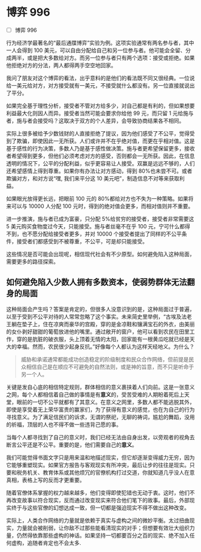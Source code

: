 # 博弈 996

- [ ] 博弈 996

行为经济学最著名的“最后通牒博弈”实验为例。这项实验通常有两名参与者，其中一人会得到 100 美元，可以自由分配给自己和另一位参与者。他可能会全留、分成两半，或是把大多数给对方。而另一位参与者只有两个选项：接受或拒绝。如果他拒绝对方的分法，两人都得两手空空地回家。

我问了朋友对这个博弈的看法，出乎意料的是他们的看法既不同又很经典。一位说给一美元给对方，对方接受就有一美元，不接受就什么都没有。另一位直接就说出了平分。

如果完全基于理性分析，接受者不管对方给多少，对自己都是有利的，但如果想要利益最大化则因人而异。接受者当然可能会要求你给他 99 元，而只留 1 元给施与者，施与者会接受吗？这取决于双方的个人差异，会导致协商结果各不相同。

实际上很多被给予少数钱财的人直接拒绝了提议，因为他们感受了不公平，觉得受到了欺骗，即使因此一无所获。人们或许并不在乎绝对值，而更在乎相对值。这是基于感性的行为决策，多数人乃是基于感性做决策。施与者更希望保留更多，接收者希望得到更多，但他们必须考虑对方的感受，否则都会一无所获。因此，在信息透明的情况下，公平的分配利益，似乎更容易让人接受。双赢是远远不够的，人们还希望感情上得到尊重。如果你有办法让对方感动，得到 80%也未尝不可。或者欺骗对方，和对方说“嘿, 我们来平分这 10 美元吧”，制造信息不对等来获取利益。

如果眼光放得更长远，把眼前 100 元的 80%都给对方也不失为一种策略。如果将来可以与 10000 人分配 100 元时，得到的绝对值会更多，而相对值则并不重要。

进一步推演，施与者已成为富豪，只分配 5%给贫穷的接受者，接受者非常需要这 5 美元购买食物度过今天，只能接受。施与者丝毫不在乎 100 元，宁可什么都得不到，也不愿分配给接受者更多，并对 10000 个接受者提出了同样的不公平条件，接受者们都感受到不被尊重，不公平，可是却只能接受。

这些情况是否可能会出现呢，相信现代社会有不少原型。如何避免陷入这种局面，需要更多的路径探索。

## 如何避免陷入少数人拥有多数资本，使弱势群体无法翻身的局面

这种局面会产生吗？答案是肯定的，但很多人没意识到的是，这种局面过于普遍，以至于受到不公平对待的人常常忽略了这个事实。未来简史里举例，“古埃及法老王躺在垫子上，住在凉爽而豪华的宫殿，穿的是金凉鞋和镶满宝石的外衣，由美丽的女仆剥好甜甜的葡萄放进他的嘴里。通过敞开的窗户，他可以看到农民在田里工作，穿的是肮脏的破衣服，头上顶着无情的太阳，回家能有一根黄瓜吃就已经是天大的幸福。然而，农民很少起身反抗。”好像每个人都认为这样天经地义。为什么？

<blockquote>威胁和承诺通常都能成功创造稳定的阶级制度和民众合作网络，但前提是民众相信自己是在顺应不可避免的自然法则，或是神的旨意，而不只是听命于另一个人。</blockquote>
关键是发自心底的相信特定规则，群体相信的意义裹挟着人们向前。这是一张意义之网，每个人都相信着自己做的事情是有<strong>意义</strong>的，受苦受难的人期盼着死后上天堂，眼前的一切不公平就都有了其意义。在意义之网里，多数人都不能逃脱其外，即使是享受着无上荣华富贵的赢家们，为了获得有意义的感觉，也在为自己的行为寻找意义。为了满足信民们的诉求，无谓的祭祀，无聊的祷词，尴尬的舞蹈，没用的祈福，顶层的人也不得不做一些违背己愿的事。

当每个人都寻找到了自己的意义时，我们已经无法由自身出发，以旁观者的视角去断言公平还是不公平。重要的是，他们需要自己的<strong>意义</strong>。

我们可能觉得书面文字只是用来温和地描述现实，但它却逐渐变得威力无穷，因为它能够重塑现实。如果官方报告与客观现实有所冲突，最后让步的往往是现实。只要和税务机关、教育体系或其他烦冗的官僚机构打过交道，你就知道几乎没人在意真相，表格上写的反而才更重要。

随着官僚体系掌握的权力越来越多，他们变得即使犯错也无动于衷。这时，他们不再改变故事以符合现实，反而通过改变现实来符合他们笔下的故事。最后，外部现实终于与这些官僚的幻想达成一致，但一切都是强迫现实不得不做出这种改变。

实际上，人类合作网络的力量就是依赖于真实与虚构之间的微妙平衡。太过扭曲现实，力量就会被削弱，让你敌不过那些能看清现实的对手；但想要有效壮大组织力量，仍然得依靠那些虚构的神话。如果坚持一切都要百分之百的现实、绝不加入任何虚构，追随者肯定也不会太多.
